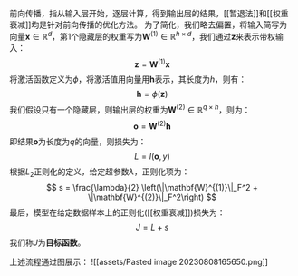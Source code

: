 前向传播，指从输入层开始，逐层计算，得到输出层的结果，[[暂退法]]和[[权重衰减]]均是针对前向传播的优化方法。
为了简化，我们略去偏置，将输入简写为向量$\mathbf{x}\in \mathbb{R}^d$，第1个隐藏层的权重写为$\mathbf{W}^{(1)} \in \mathbb{R}^{h \times d}$，我们通过$\mathbf{z}$来表示带权输入：
$$
\mathbf{z}= \mathbf{W}^{(1)} \mathbf{x}
$$
将激活函数定义为$\phi$，将激活值用向量用$\mathbf{h}$表示，其长度为$h$，则有：
$$
\mathbf{h}= \phi (\mathbf{z})
$$
我们假设只有一个隐藏层，则输出层的权重为$\mathbf{W}^{(2)} \in \mathbb{R}^{q \times h}$，则为：
$$
\mathbf{o}= \mathbf{W}^{(2)} \mathbf{h}
$$
即结果$\mathbf{o}$为长度为$q$的向量，则损失为：
$$
L = l(\mathbf{o}, y)
$$
根据$L_2$正则化的定义，给定超参数$\lambda$，正则化项为：
$$
s = \frac{\lambda}{2} \left(\|\mathbf{W}^{(1)}\|_F^2 + \|\mathbf{W}^{(2)}\|_F^2\right)
$$
最后，模型在给定数据样本上的正则化([[权重衰减]])损失为： 
$$
J = L + s
$$
我们称$J$为**目标函数**。

上述流程通过图展示：
![[assets/Pasted image 20230808165650.png]]